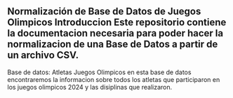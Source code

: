 Normalización de Base de Datos de Juegos Olimpicos 
Introduccion 
Este repositorio contiene la documentacion necesaria para poder hacer la normalizacion de una Base de Datos a partir de un archivo CSV.
----------------------------------------------------------------------------------------------------------------------------------
Base de datos: Atletas Juegos Olimpicos 
en esta base de datos encontraremos la informacion sobre todos los atletas que participaron en los juegos olimpicos 2024 y las disiplinas que realizaron.


